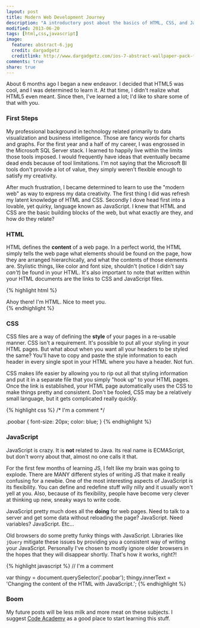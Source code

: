 ```yaml
---
layout: post
title: Modern Web Development Journey
description: "A introductory post about the basics of HTML, CSS, and JavaScript. And a little about how I got into it."
modified: 2013-06-20
tags: [html,css,javascript]
image:
  feature: abstract-6.jpg
  credit: dargadgetz
  creditlink: http://www.dargadgetz.com/ios-7-abstract-wallpaper-pack-for-iphone-5-and-ipod-touch-retina/
comments: true
share: true
---
```


About 6 months ago I began a new endeavor. I decided that HTML5 was cool, and I
was determined to learn it. At that time, I didn't realize what HTML5 even
meant. Since then, I've learned a lot; I'd like to share some of that with you.


### First Steps

My professional background in technology related primarily to data
visualization and business intelligence. Those are fancy words for charts and
graphs. For the first year and a half of my career, I was engrossed in the
Microsoft SQL Server stack. I learned to happily live within the limits those
tools imposed. I would frequently have ideas that eventually became dead ends
because of tool limitations. I'm not saying that the Microsoft BI tools don't
provide a lot of value, they simply weren't flexible enough to satisfy my
creativity.

After much frustration, I became determined to learn to use the "modern web" as
way to express my data creativity. The first thing I did was refresh my latent
knowledge of HTML and CSS. Secondly I dove head first into a lovable, yet
quirky, language known as JavaScript. I knew that HTML and CSS are the basic
building blocks of the web, but what exactly are they, and how do they relate?

### HTML

HTML defines the **content** of a web page. In a perfect world, the HTML simply
tells the web page what elements should be found on the page, how they are
arranged hierarchically, and what the contents of those elements are. Stylistic
things, like color and font size, shouldn't (notice I didn't say *can't*) be
found in your HTML. It's also important to note that written within your HTML
documents are the links to CSS and JavaScript files.

{% highlight html %}
<!-- I'm a comment -->

<div class="poobar">
  Ahoy there! I'm HTML. Nice to meet you.
</div>
{% endhighlight %}

### CSS

CSS files are a way of defining the **style** of your pages in a re-usable
manner. CSS isn't a requirement. It's possible to put all your styling in your
HTML pages. But what about when you want all your headers to be styled the
same? You'll have to copy and paste the style information to each header in
every single spot in your HTML where you have a header. Not fun.

CSS makes life easier by allowing you to rip out all that styling information
and put it in a separate file that you simply "hook up" to your HTML pages.
Once the link is established, your HTML page automatically uses the CSS to make
things pretty and consistent. Don't be fooled, CSS may be a relatively small
language, but it gets complicated really quickly.

{% highlight css %}
/* I'm a comment */

.poobar {
  font-size: 20px;
  color: blue;
}
{% endhighlight %}


### JavaScript

JavaScript is crazy. It is **not** related to Java. Its real name is
ECMAScript, but don't worry about that, almost no one calls it that.

For the first few months of learning JS, I felt like my brain was going to
explode. There are MANY different styles of writing JS that make it really
confusing for a newbie. One of the most interesting aspects of JavaScript is
its flexibility. You can define and redefine stuff willy nilly and it usually
won't yell at you. Also, because of its flexibility, people have become very
clever at thinking up new, sneaky ways to write code. 

JavaScript pretty much does all the **doing** for web pages. Need to talk to a
server and get some data without reloading the page? JavaScript. Need
variables? JavaScript. Etc...

Old browsers do some pretty funky things with JavaScript. Libraries like
`jQuery` mitigate these issues by providing you a consistent way of writing
your JavaScript. Personally I've chosen to mostly ignore older browsers in the
hopes that they will disappear shortly. That's how it works, right?!

{% highlight javascript %}
// I'm a comment

var thingy = document.querySelector('.poobar');
thingy.innerText = 'Changing the content of the HTML with JavaScript.';
{% endhighlight %}

### Boom

My future posts will be less milk and more meat on these subjects. I suggest
[Code Academy](http://www.codecademy.com/) as a good place to start learning
this stuff.

